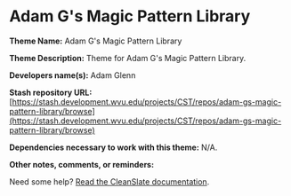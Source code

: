 Adam G's Magic Pattern Library
==================

**Theme Name:** Adam G's Magic Pattern Library

**Theme Description:** Theme for Adam G's Magic Pattern Library.

**Developers name(s):** Adam Glenn

**Stash repository URL:** [https://stash.development.wvu.edu/projects/CST/repos/adam-gs-magic-pattern-library/browse](https://stash.development.wvu.edu/projects/CST/repos/adam-gs-magic-pattern-library/browse)

**Dependencies necessary to work with this theme:** N/A.

**Other notes, comments, or reminders:**

Need some help? [Read the CleanSlate documentation](https://github.com/wvuweb/cleanslate-toolkit/wiki).
